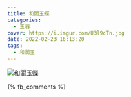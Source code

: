 ```yaml
---
title: 和闐玉蝶
categories:
  - 玉器
cover: https://i.imgur.com/U3l9cTn.jpg
date: 2022-02-23 16:13:20
tags:
  - 和闐玉
---
```


![和闐玉蝶](https://i.imgur.com/U3l9cTn.jpg)

{% fb_comments %}
